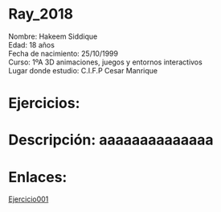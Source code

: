 # Ray_2018

Nombre: Hakeem Siddique  
Edad: 18 años  
Fecha de nacimiento: 25/10/1999  
Curso: 1ºA 3D animaciones, juegos y entornos interactivos  
Lugar donde estudio: C.I.F.P Cesar Manrique

Ejercicios:
==========

 Descripción: aaaaaaaaaaaaaa
 ===========
 
 Enlaces:
 =======
[Ejercicio001](https://github.com/HoopStar18/Ray_2018/blob/master/Ejercicio001.md)
